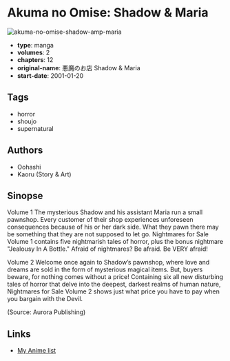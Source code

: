 # Akuma no Omise: Shadow &amp; Maria

![akuma-no-omise-shadow-amp-maria](https://cdn.myanimelist.net/images/manga/2/164760.jpg)

-   **type**: manga
-   **volumes**: 2
-   **chapters**: 12
-   **original-name**: 悪魔のお店 Shadow & Maria
-   **start-date**: 2001-01-20

## Tags

-   horror
-   shoujo
-   supernatural

## Authors

-   Oohashi
-   Kaoru (Story & Art)

## Sinopse

Volume 1
The mysterious Shadow and his assistant Maria run a small pawnshop. Every customer of their shop experiences unforeseen consequences because of his or her dark side. What they pawn there may be something that they are not supposed to let go. Nightmares for Sale Volume 1 contains five nightmarish tales of horror, plus the bonus nightmare "Jealousy In A Bottle." Afraid of nightmares? Be afraid. Be VERY afraid!

Volume 2
Welcome once again to Shadow’s pawnshop, where love and dreams are sold in the form of mysterious magical items. But, buyers beware, for nothing comes without a price! Containing six all new disturbing tales of horror that delve into the deepest, darkest realms of human nature, Nightmares for Sale Volume 2 shows just what price you have to pay when you bargain with the Devil.

(Source: Aurora Publishing)

## Links

-   [My Anime list](https://myanimelist.net/manga/3597/Akuma_no_Omise__Shadow___Maria)
